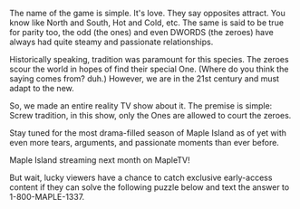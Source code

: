 The name of the game is simple. It's love. They say opposites attract.
You know like North and South, Hot and Cold, etc. The same is said to
be true for parity too, the odd (the ones) and even DWORDS (the zeroes) 
have always had quite steamy and passionate relationships. 
      
Historically speaking, tradition was paramount for this species. The
zeroes scour the world in hopes of find their special One. (Where do
you think the saying comes from? duh.) However, we are in the 21st 
century and must adapt to the new.

So, we made an entire reality TV show about it. The premise is simple:
Screw tradition, in this show, only the Ones are allowed to court the 
zeroes.
 
Stay tuned for the most drama-filled season of Maple Island as of yet
with even more tears, arguments, and passionate moments than ever before.

Maple Island streaming next month on MapleTV!
      
But wait, lucky viewers have a chance to catch exclusive early-access content
if they can solve the following puzzle below and text the answer to 1-800-MAPLE-1337.